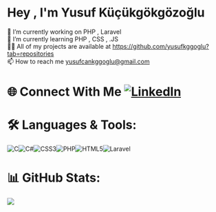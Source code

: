# Hey , I'm Yusuf Küçükgökgözoğlu
🔭 I’m currently working on PHP , Laravel<br>🌱 I’m currently learning PHP , CSS , .JS<br>👨‍💻 All of my projects are available at https://github.com/yusufkggoglu?tab=repositories<br>📫 How to reach me yusufcankggoglu@gmail.com


# 🌐 Connect With Me [![LinkedIn](https://img.shields.io/badge/linkedin-%230077B5.svg?style=for-the-badge&logo=linkedin&logoColor=white)](https://linkedin.com/in/yusufkggoglu)

# 🛠️ Languages & Tools:
![C](https://img.shields.io/badge/c-%2300599C.svg?style=for-the-badge&logo=c&logoColor=white)![C#](https://img.shields.io/badge/c%23-%23239120.svg?style=for-the-badge&logo=c-sharp&logoColor=white)![CSS3](https://img.shields.io/badge/css3-%231572B6.svg?style=for-the-badge&logo=css3&logoColor=white)![PHP](https://img.shields.io/badge/php-%23777BB4.svg?style=for-the-badge&logo=php&logoColor=white)![HTML5](https://img.shields.io/badge/html5-%23E34F26.svg?style=for-the-badge&logo=html5&logoColor=white)![Laravel](https://img.shields.io/badge/laravel-%23FF2D20.svg?style=for-the-badge&logo=laravel&logoColor=white)
# 📊 GitHub Stats:
![](https://github-readme-stats.vercel.app/api/top-langs/?username=yusufkggoglu&theme=dark&hide_border=true&include_all_commits=false&count_private=false&layout=compact)


